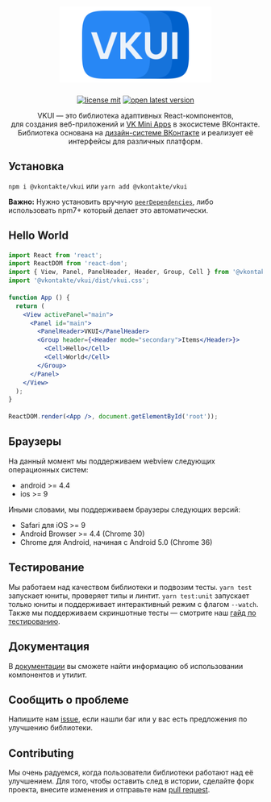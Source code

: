 <h1 align="center">
  <a href="https://vkcom.github.io/VKUI/"><img src="styleguide/assets/static/vkui_logo.png?raw=true" width="300" alt="VKUI logo"></a>
</h1>
<p align="center">
  <a href="LICENSE"><img src="https://img.shields.io/npm/l/@vkontakte/vkui?maxAge=3600" alt="license mit"></a>
  <a href="https://npmjs.com/package/@vkontakte/vkui"><img src="https://img.shields.io/npm/v/@vkontakte/vkui/latest.svg?maxAge=3600" alt="open latest version"></a>
</p>
<p align="center">
VKUI — это библиотека адаптивных React-компонентов, <br> для создания веб-приложений и <a href="https://vk.com/dev/vk_apps_docs">VK Mini Apps</a> в экосистеме ВКонтакте.<br>
Библиотека основана на <a href="https://www.figma.com/@vk">дизайн-системе ВКонтакте</a> и реализует её интерфейсы для различных платформ.
</p>


## Установка
`npm i @vkontakte/vkui` или `yarn add @vkontakte/vkui`

**Важно:** Нужно установить вручную [`peerDependencies`](package.json#L95-L103), либо использовать npm7+ который делает это автоматически.

## Hello World
```jsx static
import React from 'react';
import ReactDOM from 'react-dom';
import { View, Panel, PanelHeader, Header, Group, Cell } from '@vkontakte/vkui';
import '@vkontakte/vkui/dist/vkui.css';

function App () {
  return (
    <View activePanel="main">
      <Panel id="main">
        <PanelHeader>VKUI</PanelHeader>
        <Group header={<Header mode="secondary">Items</Header>}>
          <Cell>Hello</Cell>
          <Cell>World</Cell>
        </Group>
      </Panel>
    </View>
  );
}

ReactDOM.render(<App />, document.getElementById('root'));
```

## Браузеры
На данный момент мы поддерживаем webview следующих операционных систем:
* android >= 4.4
* ios >= 9

Иными словами, мы поддерживаем браузеры следующих версий:
* Safari для iOS >= 9
* Android Browser >= 4.4 (Chrome 30)
* Chrome для Android, начиная с Android 5.0 (Chrome 36)

## Тестирование

Мы работаем над качеством библиотеки и подвозим тесты. `yarn test` запускает юниты, проверяет типы и линтит. `yarn test:unit` запускает только юниты и поддерживает интерактивный режим с флагом `--watch`. Также мы поддерживаем скриншотные тесты — смотрите наш [гайд по тестированию](./TESTING.md).

## Документация
В [документации](https://vkcom.github.io/VKUI/) вы сможете найти информацию об использовании компонентов и утилит.

## Сообщить о проблеме
Напишите нам [issue](https://github.com/VKCOM/VKUI/issues/new/choose), если нашли баг или у вас есть предложения по улучшению библиотеки.

## Contributing
Мы очень радуемся, когда пользователи библиотеки работают над её улучшением. Для того, чтобы оставить след в
истории, сделайте форк проекта, внесите изменения и отправьте нам [pull request](https://github.com/VKCOM/VKUI/pulls).
